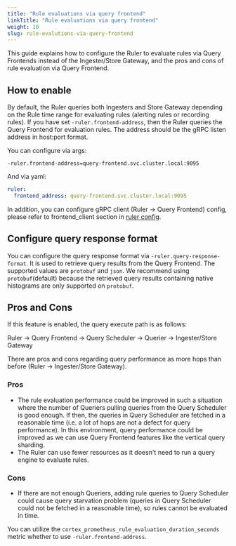 ```yaml
---
title: "Rule evaluations via query frontend"
linkTitle: "Rule evaluations via query frontend"
weight: 10
slug: rule-evalutions-via-query-frontend
---
```


This guide explains how to configure the Ruler to evaluate rules via Query Frontends instead of the Ingester/Store Gateway, and the pros and cons of rule evaluation via Query Frontend.

## How to enable

By default, the Ruler queries both Ingesters and Store Gateway depending on the Rule time range for evaluating rules (alerting rules or recording rules). If you have set `-ruler.frontend-address`, then the Ruler queries the Query Frontend for evaluation rules.
The address should be the gRPC listen address in host:port format.


You can configure via args:
```
-ruler.frontend-address=query-frontend.svc.cluster.local:9095
```
And via yaml:
```yaml
ruler:
  frontend_address: query-frontend.svc.cluster.local:9095
```

In addition, you can configure gRPC client (Ruler -> Query Frontend) config, please refer to frontend_client section in [ruler config](../configuration/config-file-reference.md#ruler_config).

## Configure query response format
You can configure the query response format via `-ruler.query-response-format`. It is used to retrieve query results from the Query Frontend.
The supported values are `protobuf` and `json`. We recommend using `protobuf`(default) because the retrieved query results containing native histograms are only supported on `protobuf`.


## Pros and Cons
If this feature is enabled, the query execute path is as follows:

Ruler -> Query Frontend -> Query Scheduler -> Querier -> Ingester/Store Gateway

There are pros and cons regarding query performance as more hops than before (Ruler -> Ingester/Store Gateway).
### Pros
- The rule evaluation performance could be improved in such a situation where the number of Queriers pulling queries from the Query Scheduler is good enough.
If then, the queries in Query Scheduler are fetched in a reasonable time (i.e. a lot of hops are not a defect for query performance). In this environment, query performance could be improved as we can use Query Frontend features like the vertical query sharding.
- The Ruler can use fewer resources as it doesn't need to run a query engine to evaluate rules.

### Cons
- If there are not enough Queriers, adding rule queries to Query Scheduler could cause query starvation problem (queries in Query Scheduler could not be fetched in a reasonable time), so rules cannot be evaluated in time.

You can utilize the `cortex_prometheus_rule_evaluation_duration_seconds` metric whether to use `-ruler.frontend-address`.